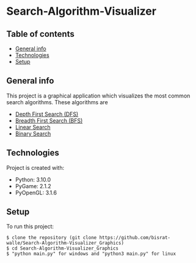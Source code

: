 # Search-Algorithm-Visualizer
## Table of contents
* [General info](#general-info)
* [Technologies](#technologies)
* [Setup](#setup)

## General info
This project is a graphical application which visualizes the most common search algorithms. These algorithms are

* <a href="https://en.wikipedia.org/wiki/Depth-first_search"> Depth First Search (DFS) </a>
* <a href="https://en.wikipedia.org/wiki/Breadth-first_search"> Breadth First Search (BFS) </a>
* <a href="https://en.wikipedia.org/wiki/Breadth-first_search"> Linear Search </a>
* <a href="https://en.wikipedia.org/wiki/Breadth-first_search"> Binary Search </a>

	
## Technologies
Project is created with:
* Python: 3.10.0
* PyGame: 2.1.2
* PyOpenGL: 3.1.6

	
## Setup
To run this project:

```
$ clone the repository (git clone https://github.com/bisrat-walle/Search-Algorithm-Visualizer_Graphics)
$ cd Search-Algorithm-Visualizer_Graphics
$ "python main.py" for windows and "python3 main.py" for linux
```
